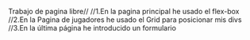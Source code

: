 Trabajo de pagina libre//
//1.En la pagina principal he usado el flex-box 
//2.En la Pagina de jugadores he usado el Grid para posicionar mis divs 
//3.En la última página he introducido un formulario 
